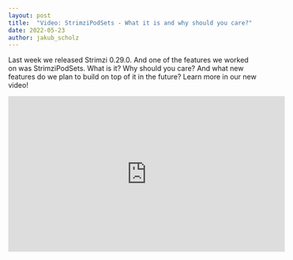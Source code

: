 ```yaml
---
layout: post
title:  "Video: StrimziPodSets - What it is and why should you care?"
date: 2022-05-23
author: jakub_scholz
---
```


Last week we released Strimzi 0.29.0.
And one of the features we worked on was StrimziPodSets.
What is it?
Why should you care?
And what new features do we plan to build on top of it in the future?
Learn more in our new video!

<!--more-->

<iframe width="560" height="315" src="https://www.youtube.com/embed/iSwrn1Gumx4" frameborder="0" allow="accelerometer; autoplay; encrypted-media; gyroscope; picture-in-picture" allowfullscreen></iframe>
